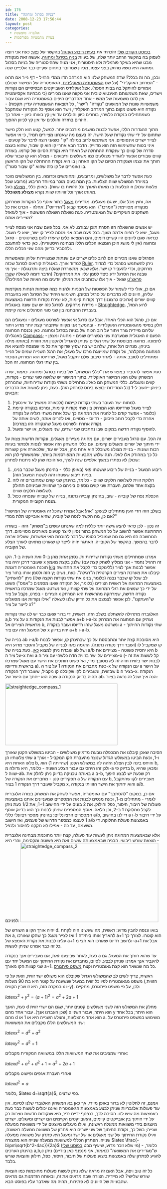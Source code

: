 ```yaml
---
id: 176
title: "בניות בסרגל ומחוגה"
date: 2008-12-23 17:56:44
layout: post
categories: 
  - אלגברה מופשטת
  - בעיות מתמטיות מפורסמות
---
```

<a href="http://www.gadial.net/?p=175">בפוסט הקודם שלי</a> הזכרתי את <a href="http://he.wikipedia.org/wiki/%D7%94%D7%91%D7%A2%D7%99%D7%95%D7%AA_%D7%94%D7%92%D7%90%D7%95%D7%9E%D7%98%D7%A8%D7%99%D7%95%D7%AA_%D7%A9%D7%9C_%D7%99%D7%9E%D7%99_%D7%A7%D7%93%D7%9D">בעיית ריבוע העיגול</a> בהקשר של <a href="http://he.wikipedia.org/wiki/%D7%A4%D7%90%D7%99">פאי</a>; כעת אני רוצה לעסוק בה בהקשר הרחב יותר שלה, של בעיות <a href="http://he.wikipedia.org/wiki/%D7%91%D7%A0%D7%99%D7%99%D7%94_%D7%91%D7%A1%D7%A8%D7%92%D7%9C_%D7%95%D7%9E%D7%97%D7%95%D7%92%D7%94">בניה בסרגל ומחוגה</a>. אעשה זאת מנקודת מבט שהיא בעיקר פורמלית ולא היסטורית; אני מניח שההיסטוריה של בניות בסרגל ומחוגה היא נושא מרתק בפני עצמו, מכיוון שמדובר בתחום שקיים כבר אלפיים שנה.

ובכן, מה זה בכלל? שדה המשחק שלנו הוא המרחב הדו ממדי הרגיל - דף נייר אם תרצו - "המרחב האוקלידי" (על שם <a href="http://he.wikipedia.org/wiki/%D7%92%D7%90%D7%95%D7%9E%D7%98%D7%A8%D7%99%D7%94_%D7%90%D7%95%D7%A7%D7%9C%D7%99%D7%93%D7%99%D7%AA">הגאומטריה האוקלידית</a>, הגאומטריה של המישור שכולם אמורים להיתקל בה בבית הספר). אצל אוקלידס האובייקטים הבסיסיים הם נקודות וישרים, שאת משמעותם האינטואיטיבית אני מקווה שאנו מכירים (כי מבחינה אקסיומטית אין להם משמעות של ממש - אחד מהדברים היפים בגאומטריה היא שגם עבור משמעויות שונות של המושגים "נקודה" ו"ישר", כל תוצאות הגאומטריה עדיין תקפות) - נקודה היא פשוט מקום בתוך המרחב האוקלידי, וישר הוא אוסף כל הנקודות שמתקבל כשמתחילים בנקודה כלשהי, בוחרים כיוון והולכים עד אין קץ באותו כיוון - ואחר כך חוזרים בחזרה והולכים עד אין קץ לכיוון ההפוך.

מתוך ההגדרות הללו, אפשר לבנות מושגים מורכבים יותר. למשל, קטע הוא חלק מישר שתחום על ידי שתי נקודות שעל הישר. זה בעצם מה שאנחנו מציירים תמיד, כי אי אפשר לצייר ישרים אינסופיים. אני משתמש לרוב במילה "קו" כשאני רוצה לדבר על קטעים - איני בטוח שהשימוש הזה הוא מדוייק. הדבר הבא אחרי קו הוא קו שבור, שהוא בעצם סדרה של קווים כך שנקודת ההתחלה של האחד היא נקודת הסיום של קודמו. בעזרת קווים שבורים אפשר להגדיר מצולעים כמו משולשים וריבועים - מצולע הוא קו שבור שלא חותך את עצמו ושנקודת הסיום של הקו האחרון בו היא נקודת ההתחלה של הקו הראשון בו (אומרים על קו כזה שהוא "קו שבור סגור").

כעת אפשר לדבר על משולשים, ומרובעים, ומחומשים וכדומה. בין המשולשים מוכר במיוחד המשולש שווה הצלעות. בין המרובעים מוכר במיוחד הריבוע (מרובע שכל הצלעות בו מאותו האורך וכל הזוויות בו שוות). באופן כללי, <a href="http://he.wikipedia.org/wiki/%D7%9E%D7%A6%D7%95%D7%9C%D7%A2">מצולע</a> בעל n צלעות שכולן מאותו אורך וכל זוויותיו שוות נקרא <strong>מצולע משוכלל</strong>.

אה, וחוץ מכל אלו, יש גם מעגלים. מגדירים <a href="http://he.wikipedia.org/wiki/%D7%9E%D7%A2%D7%92%D7%9C">מעגל</a> בתור אוסף כל הנקודות שמרחקן מנקודה מסויימת ("המרכז")  הוא מספר קבוע ("הרדיוס"). אחלה - הכרנו את כל השחקנים העיקריים של הגאומטריה. כעת נשאלת השאלה הפשוטה - איך לעזאזל מציירים אותם?

יש אנשים שהשאלה הזו חסרת תוכן עבורם. לא אני. בכל פעם שבה אני מנסה לצייר מעגל, יוצא לי תפוח אדמה מעוך. בכל פעם שבה אני מנסה לצייר קו ישר, יוצא לי מעגל. כנראה שגם ליוונים היו קשיים דומים, והם המציאו כלים שיעזרו להם בשרטוטים - סרגל ומחוגה (אין לי מושג היכן הומצאו הכלים הללו מבחינה היסטורית). כאן כדאי להתעכב ולהסביר בדיוק מהם שני הכלים הללו.

הסרגלים שאנו מכירים הם לרוב כלים ישרים עם שנתות שמצויירות עליהן ומאפשרות למדוד אורך. באנגלית קוראים לסרגל שכזה <a href="http://en.wikipedia.org/wiki/Ruler">Ruler</a>. ניתן להשתמש בסרגל כדי למדוד מרחקים, וכדי להעביר קו ישר. אלא שכאן מתעוררת שאלת ביצה ותרנגולת - איך מי שבנה את הסרגל ידע כיצד לסמן עליו את המרחקים? (הדבר דומה לשאלה ש<a href="http://he.wikipedia.org/wiki/%D7%98%D7%A8%D7%99_%D7%A4%D7%A8%D7%90%D7%A6%27%D7%98">טרי פראצ'ט</a> שואל - איך אלו שכותבים את המילון יודעים מה האיות של המילים?)

אם כן, אולי כדי לשמור על הפשטות של הבניות ולהניח כמה שפחות הנחות מוקדמות עליהן, היוונים לא מדברים על סרגל מסומן. השימוש היחיד של הסרגל הוא בהעברת קווים ישרים (ארוכים כרצוננו) דרך נקודות קיימות, לא יצירת נקודות חדשות באמצעות מדידת מרחקים. לסרגל כזה יש שם שונה באנגלית - <a href="http://en.wikipedia.org/wiki/Straightedge">Straightedge</a>. לרוע המזל, בעברית ההבחנה בין שני סוגי הסרגלים אינה קיימת.

אם כן, סרגל הוא הכלי האחד. אבל עם סרגל אי אפשר לשרטט מעגלים - ומעגלים הם חלק בסיסי מהגאומטריה האוקלידית - ובהמשך אני מקווה שיתבהר קצת יותר מדוע ויתור עליהם מיידית גורר ויתור על רוב הכוח של בניות בסרגל ומחוגה. כאן נכנסת המחוגה (באנגלית <a href="http://en.wikipedia.org/wiki/Compass_(drafting)">Compass</a>; הפעם זו האנגלית שמערבת שני מכשירים שונים - מחוגה ומצפן - באותה מילה) לתמונה. מחוגה מבוססת על שתי רגליים שניתן להגדיל ולהקטין את הזווית ביניהן. מנחים רגל אחת, שלרוב יש בה שפיץ שדוקר את כל מי שמנסה להוציא את המחוגה מהקלמר, על נקודה שמייצגת מרכז של מעגל; את הרגל השנייה שמים על הנייר ומתחילים לסובב אותה - לאחר סיבוב שלם יתקבל מעגל, שרדיוסו הוא המרחק הנוכחי בין שתי רגלי המחוגה. זה הכל.

כעת אפשר להסביר במפורש את "כללי המשחק" של בניות בסרגל ומחוגה. כאמור, שדה המשחק שלנו הוא המישור האוקלידי. בתוך המישור יש שלושה סוגי יצורים - נקודות, קווים ומעגלים. כללי המשחק הם כאלו: מתחילים משתי נקודות שרירותיות, שהמרחק ביניהן ייחשב ל-1 (כל המדידות יבוצעו ביחס למרחק הזה). כעת, ניתן לעשות את הדברים הבאים:
<ol>
	<li>למתוח ישר העובר בשתי נקודות קיימות (ולכאורה ממשיך עד אינסוף).</li>
	<li>לצייר מעגל שרדיוסו הוא המרחק בין שתי נקודות קיימות, ומרכזו בנקודה קיימת (כלומר - אפשר קודם כל להניח את המחוגה כך שכל אחת משתי רגליה על נקודה אחרת כדי לקבל רוחב פיסוק - רדיוס - מסויים, ואז להרים אותה, לשים אותה על נקודה אחרת ולשרטט מעגל שהנקודה הזו במרכזו).</li>
	<li>להוסיף נקודה חדשה במקום שבו נחתכים שני ישרים, שני מעגלים, או ישר ומעגל.</li>
</ol>
זה הכל. עם סרגל מעבירים ישרים, עם מחוגה מציירים מעגלים, ונקודות חדשות צצות על ידי חיתוך של ישרים ומעגלים קיימים. עם כללי המשחק הזה אפשר לנסות ולפתור בעיות רבות ושונות - בניית מצולע משוכלל היא אחת מהן, אבל יש עוד, שלכאורה אינן קשורות כל כך במהודק אלו לאלו. הנה שלוש מהבעיות המפורסמות ביותר, שהמשותף להן הוא שכולן לא נפתרו במשך אלפיים שנה לערך, ואז הוכח שהן לא ניתנות לפתרון:
<ol>
	<li>ריבוע המעגל - בנייה של ריבוע ששטחו פאי (באופן כללי - בהינתן מעגל שכבר בנינו, בניית ריבוע ששטחו זהה לשטח המעגל הזה).</li>
	<li>חלוקת זווית לשלושה חלקים שווים - כלומר, בהינתן שני קווים שמחוברים זה לזה בקצה אחד שלהם, העברת שני קווים נוספים ביניהם כך שהזווית שביניהם תחולק לשלושה חלקים שווים.</li>
	<li>הכפלת נפח של קובייה - שוב, בהינתן קובייה נתונה, בנייה של קובייה שנפחה כפול מנפח הקובייה המקורית.</li>
</ol>
בשלב הזה חדי העין מתחילים לצעוק: "אה! אבל אמרת שהכל זה גאומטריה של המישור! אם כן, מה הקשר לנפח של קוביה, שהיא אובייקט תלת ממדי?"

זה נכון - לכן כדאי להציג גישה יותר כללית למה שאנחנו עושים ב"משחק" הזה - בשורה התחתונה אפשר לחשוב על כל המשחק בתור נסיון לייצר קטעים מאורכים מסויימים. דרך המחשבה הזו היא גם מה שמוביל בסופו של דבר להוכחת האי אפשרות, שעליה ארצה לדבר בהמשך. בהקשר של הקובייה. האתגר יהיה לייצר קו שאורכו מתאים לאורך הצלע של הקוביה.

אמרנו שמתחילים משתי נקודות שרירותיות. נסמן אחת מהן ב-0 ואת השניה ב-1. הקו שעובר דרכן יהיה ציר x שלנו; בקצת מאמץ (זה תרגיל נחמד - אני ממליץ לשחק קצת עם תוכנת גאומטריה דוגמת <a href="http://edu.kde.org/kig/">kig</a> ללינוקס כדי לקבל את התחושה) אפשר לבנות אנך לציר הזה ולסמן אותו בתור ציר y; קיבלנו את מערכת הצירים הקרטזית ה"רגילה". כעת, נשים לב שכל קו שכבר נבנה (כלומר, בנינו את שתי נקודות הקצה שלו) ניתן "להעתיק" באמצעות המחוגה אל ראשית הצירים (כלומר, אל הנקודה שאנו מסמנים כ"אפס") פשוט על ידי כך שנשים את רגלי המחוגה על שתי קצותיו, ואז נשרטט מעגל שמרכזו בראשית הצירים - בפרט, נקבל על ציר x נקודה חדשה, שמרחקה מהראשית היא המרחק ש"העתקנו". לכן אפשר לצמצם את כל הדיון שלנו לשאלה "אילו נקודות אנו מסוגלים לייצר על ציר x?"

האלגברה מתחילה להשתלט בשלב הזה. ראשית, די ברור שאם כבר יש לנו שתי נקודות a,b על ציר x אפשר לבנות את הנקודות a+b ו-a-b: נעתיק עם המחוגה את המרחק מראשית הצירים אל b, ונשרטט מעגל שזהו רדיוסו ועובר בנקודה a - שתי נקודות החיתוך של המעגל הזה עם ציר x יהיו בדיוק a+b ו-a-b.

בנייה של ab ו-a/b היא מסובכת קצת יותר ומתבססת על כך שבהינתן קו, אפשר לבנות קו שמקביל לו (ועובר דרך נקודה נתונה). הדגמה נאה לבנייה של מקביל והסבר מדוע היא עובדת ניתן למצוא <a href="http://planetmath.org/encyclopedia/CompassAndStraightedgeConstructionOfParallelLine.html">כאן</a>. כעת בנייה של ab ושל a/b היא יחסית פשוטה - מציירים את b על ציר ה-x ואת a מציירים על ישר בזווית חדה כלשהי עם ציר ה-x (קל לעשות את זה - לבנות ישר בזווית חדה זה לא מסובך מדי, ואז פשוט חותכים את הישר עם מעגל שמרכזו בראשית ורדיוסו a). כעת מחברים את הנקודה 1 על ציר ה-x עם הנקודה של a על הישר שבזווית, ומעבירים לקו שקיבלנו קו מקביל, שעובר דרך הנקודה b בציר ה-x. הנקודה שבה הוא ייחתך עם הישר של a תהיה בדיוק הנקודה ab. הנה איך שכל זה נראה בציור:

<a href="http://www.gadial.net/wp-content/uploads/2008/12/straightedge_compass_1.png"><img src="http://www.gadial.net/wp-content/uploads/2008/12/straightedge_compass_1.png" alt="straightedge_compass_1" width="360" height="198" class="aligncenter size-full wp-image-3252" /></a>

הסיבה שאכן קיבלנו את המכפלה נובעת מדמיון משולשים - הביטו במשולש הקטן שאורך שתי צלעותיו הן a ו-1, וכעת הביטו במשולש הגדול שנוצר מהעברת הקו המקביל - אורך צלעו האחת היא b, והיחס בינה לבין הצלע הזהה לה במשולש הקטן (שהייתה 1) הוא b, ולכן זהו היחס גם עבור הצלע השניה - כלומר, היא גדולה מ-a בדיוק פי b, ומכאן שהיא שווה ל-ab. באותה טכניקה בדיוק ניתן לחלק את a ב-b, רק שכעת יש לבצע היפוך תפקידים קטן - מחברים את הנקודה של a עם הנקודה של b, מעבירים לקו שהתקבל מקביל שעובר דרך הנקודה 1 בציר x, והוא יחתוך את הישר הזוויתי בנקודה a/b.

אם כן, במקום "להסתבך" עם גאומטריה, אפשר לשחק את המשחק בצורה אלגברית לגמרי - מתחילים מ-1, וכעת מנסים לבנות את המספרים שמעניינים אותנו באמצעות פעולות של חיבור, חיסור, כפל וחילוק. את 2 בונים על ידי החישוב 1+1; את 1/2 כעת ניתן לקבל מחלוקת 1 ב-2, וכן הלאה. אוסף המספרים שניתן לבנות כך הוא בדיוק אוסף המספרים הרציונליים: בהינתן מספר רציונלי כללי a/b, די לנו בחישוב a ו-b על ידי חיבור 1 לעצמו כמספר הדרוש של פעמים, ואז חישוב a/b באמצעות פעולת החלוקה. די משעמם, עד כה - אפילו לא נזקקנו לחיסור ולכפל.

אלא שבאמצעות המחוגה ניתן לעשות עוד פעולה, קצת יותר מחוכמת מבחינה אלגברית - הוצאת שורש ריבועי. הבניה שבאמצעותה עושים זאת היא פשוטה ומקסימה, והרי היא לפניכם:
<a href="http://www.gadial.net/wp-content/uploads/2008/12/straightedge_compass_2.png"><img src="http://www.gadial.net/wp-content/uploads/2008/12/straightedge_compass_2.png" alt="straightedge_compass_2" width="442" height="254" class="aligncenter size-full wp-image-3254" /></a>

השורש של a יהיה אורך הקו d. בואו וננסה להבין מדוע: ראשית, מה שעשינו היה לקחת את a, להאריך אותו ביחידה 1 ואז לצייר מעגל כך שהקו שאורכו a+1 הוא קוטרו. לצורך כך עלינו לבנות את נקודת האמצע של a+1 ולחשב רדיוס שאורכו הוא חצי מ-a+1 אבל את כל זה כבר אמרנו שניתן לעשות.

כעת, לאחר שביצענו זאת, אנו מעבירים אנך בנקודה a עד שהוא חותך את המעגל. גם להעביר אנך אמרנו שניתן לבצע. לסיום, מחברים את נקודת החיתוך עם המעגל יחד עם שני קצוות הקו מאורך a+1. כל מה שנשאר הוא קצת גאומטריה וקצת <a href="http://he.wikipedia.org/wiki/%D7%9E%D7%A9%D7%A4%D7%98_%D7%A4%D7%99%D7%AA%D7%92%D7%95%D7%A8%D7%A1">משפט פיתגורס</a>.

ראשית, צריך לשים לב שהמשולש הגדול שקיבלנו הוא משולש ישר זווית, וזאת על פי משפט מגאומטריה לפיו כל זווית במעגל שנשענת על קוטר היא בת 90 מעלות (הזווית, במקרה הזה, היא זו שבין הקווים x ו-y). לכן, על פי משפט פיתגורס, מתקיים:

$latex x^2+y^2=(a+1)^2=a^2+2a+1$

כעת, האנך d מחלק את המשולש הזה לשני משולשים קטנים יותר, שגם הם ישרי זווית (שכן העברנו אנך). עבור אחד מהם x הוא היתר, ועבור השני y הוא היתר; בכל אחד מהם d הוא אחד מהצלעות, והצלע השנייה היא או 1 או a. משימוש במשפט פיתגורס על שני המשולשים הללו מקבלים את המשוואות:

$latex x^2=d^2+a^2$

$latex y^2=d^2+1$

אחרי שמציבים את שתי המשוואות הללו במשוואה המקורית מקבלים:

$latex d^2+a^2+d^2+1=a^2+2a+1$

ואחרי העברת אגפים ופישוט מקבלים

$latex d^2=a$

כלומר, $latex d=\sqrt{a}$, כפי שרצינו.

אמנם, זה לחלוטין לא ברור באופן מיידי, אך כאן בא המשחק האלגברי שלנו לסיומו. אין עוד פעולות אלגבריות שניתן לבצע באמצעות הגאומטריה ואיננו יכולים לעשות כבר כעת באמצעות מה שיש לנו. הסיבה לכך, בנפנוף ידיים זריז, היא שנקודות חדשות נוצרות רק על ידי חיתוך בין אובייקטים קיימים, והאובייקטים הקיימים הם ישרים ומעגלים. ישרים מיוצגים בידי משוואות ממעלה ראשונה, ואילו מעגלים מיוצגים על ידי משוואות ממעלה שנייה; בשל כך, נקודת החיתוך של שני ישרים היא פתרון של משוואה ממעלה ראשונה, ואילו נקודת החיתוך של שני מעגלים או של ישר ומעגל היא פתרון של משוואה ממעלה שנייה. הפתרון הכללי למשוואות ממעלה שנייה הוא מהצורה $latex \frac{-b\pm\sqrt{b^2-4ac}}{2a}$ (מי שלא זוכר מדוע, שיעיף מבט <a href="http://www.gadial.net/?p=110">בפוסט שלי</a>) - כלומר, בהינתן הערכים a,b,c ש"מגדירים את המשוואה" (כאמור, אני מנפנף כאן בידיים) ניתן להגיע לפתרון שלה באמצעות ביצוע פעולות של חיבור, חיסור, כפל, חילוק והוצאת שורש בלבד.

כל זה טוב ויפה, אבל האם זה מראה שלא ניתן לעשות פעולות מחוכמות כמו הוצאת שורש שלישי? לא מיידית. הצורה שבה מראים את זה, ובאותה הזדמנות גם מראים שהבעיות של היוונים לא פתירות, תהיה מה שאדבר עליו בפוסט הבא.
